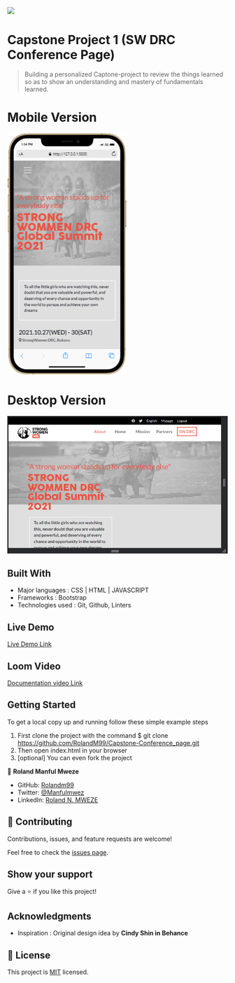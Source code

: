 ![](https://img.shields.io/badge/Microverse-blueviolet)

# Capstone Project 1 (SW DRC Conference Page)

>Building a personalized Captone-project to review the things learned so as to show an understanding and mastery of fundamentals learned.
# Mobile Version
![screenshot](./mobileView.png)

# Desktop Version
![screenshot](./desktop.PNG)

## Built With

- Major languages : CSS | HTML | JAVASCRIPT
- Frameworks : Bootstrap
- Technologies used : Git, Github, Linters

## Live Demo

[Live Demo Link](https://rolandm99.github.io/Capstone-Conference-page/)

## Loom Video 

[Documentation video Link](https://www.loom.com/share/d5ed599bfd22478ca4adec1b27b6c181)

## Getting Started

To get a local copy up and running follow these simple example steps

1. First clone the project with the command $ git clone https://github.com/RolandM99/Capstone-Conference_page.git
2. Then open index.html in your browser
3. [optional] You can even fork the project

👤 **Roland Manful Mweze**

- GitHub: [Rolandm99](https://github.com/RolandM99)
- Twitter: [@Manfulmwez](https://twitter.com/ManfulMwez)
- LinkedIn: [Roland N. MWEZE](https://www.linkedin.com/in/roland-n-mweze-8b1045189/)


## 🤝 Contributing

Contributions, issues, and feature requests are welcome!

Feel free to check the [issues page](../../issues/).

## Show your support

Give a ⭐️ if you like this project!

## Acknowledgments

- Inspiration : Original design idea by **Cindy Shin in Behance**

## 📝 License

This project is [MIT](./MIT.md) licensed.
